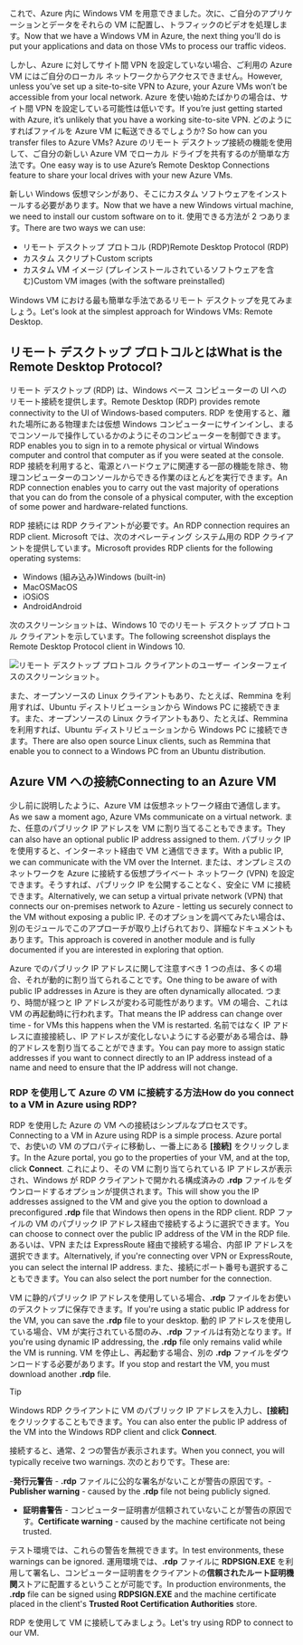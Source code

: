 <span data-ttu-id="1f6af-101">これで、Azure 内に Windows VM を用意できました。次に、ご自分のアプリケーションとデータをそれらの VM に配置し、トラフィックのビデオを処理します。</span><span class="sxs-lookup"><span data-stu-id="1f6af-101">Now that we have a Windows VM in Azure, the next thing you’ll do is put your applications and data on those VMs to process our traffic videos.</span></span> 

<span data-ttu-id="1f6af-102">しかし、Azure に対してサイト間 VPN を設定していない場合、ご利用の Azure VM にはご自分のローカル ネットワークからアクセスできません。</span><span class="sxs-lookup"><span data-stu-id="1f6af-102">However, unless you’ve set up a site-to-site VPN to Azure, your Azure VMs won’t be accessible from your local network.</span></span> <span data-ttu-id="1f6af-103">Azure を使い始めたばかりの場合は、サイト間 VPN を設定している可能性は低いです。</span><span class="sxs-lookup"><span data-stu-id="1f6af-103">If you’re just getting started with Azure, it’s unlikely that you have a working site-to-site VPN.</span></span> <span data-ttu-id="1f6af-104">どのようにすればファイルを Azure VM に転送できるでしょうか? </span><span class="sxs-lookup"><span data-stu-id="1f6af-104">So how can you transfer files to Azure VMs?</span></span> <span data-ttu-id="1f6af-105">Azure のリモート デスクトップ接続の機能を使用して、ご自分の新しい Azure VM でローカル ドライブを共有するのが簡単な方法です。</span><span class="sxs-lookup"><span data-stu-id="1f6af-105">One easy way is to use Azure’s Remote Desktop Connections feature to share your local drives with your new Azure VMs.</span></span>

<span data-ttu-id="1f6af-106">新しい Windows 仮想マシンがあり、そこにカスタム ソフトウェアをインストールする必要があります。</span><span class="sxs-lookup"><span data-stu-id="1f6af-106">Now that we have a new Windows virtual machine, we need to install our custom software on to it.</span></span> <span data-ttu-id="1f6af-107">使用できる方法が 2 つあります。</span><span class="sxs-lookup"><span data-stu-id="1f6af-107">There are two ways we can use:</span></span>

- <span data-ttu-id="1f6af-108">リモート デスクトップ プロトコル (RDP)</span><span class="sxs-lookup"><span data-stu-id="1f6af-108">Remote Desktop Protocol (RDP)</span></span>
- <span data-ttu-id="1f6af-109">カスタム スクリプト</span><span class="sxs-lookup"><span data-stu-id="1f6af-109">Custom scripts</span></span>
- <span data-ttu-id="1f6af-110">カスタム VM イメージ (プレインストールされているソフトウェアを含む)</span><span class="sxs-lookup"><span data-stu-id="1f6af-110">Custom VM images (with the software preinstalled)</span></span>

<span data-ttu-id="1f6af-111">Windows VM における最も簡単な手法であるリモート デスクトップを見てみましょう。</span><span class="sxs-lookup"><span data-stu-id="1f6af-111">Let's look at the simplest approach for Windows VMs: Remote Desktop.</span></span>

## <a name="what-is-the-remote-desktop-protocol"></a><span data-ttu-id="1f6af-112">リモート デスクトップ プロトコルとは</span><span class="sxs-lookup"><span data-stu-id="1f6af-112">What is the Remote Desktop Protocol?</span></span>

<span data-ttu-id="1f6af-113">リモート デスクトップ (RDP) は、Windows ベース コンピューターの UI へのリモート接続を提供します。</span><span class="sxs-lookup"><span data-stu-id="1f6af-113">Remote Desktop (RDP) provides remote connectivity to the UI of Windows-based computers.</span></span> <span data-ttu-id="1f6af-114">RDP を使用すると、離れた場所にある物理または仮想 Windows コンピューターにサインインし、まるでコンソールで操作しているかのようにそのコンピューターを制御できます。</span><span class="sxs-lookup"><span data-stu-id="1f6af-114">RDP enables you to sign in to a remote physical or virtual Windows computer and control that computer as if you were seated at the console.</span></span> <span data-ttu-id="1f6af-115">RDP 接続を利用すると、電源とハードウェアに関連する一部の機能を除き、物理コンピューターのコンソールからできる作業のほとんどを実行できます。</span><span class="sxs-lookup"><span data-stu-id="1f6af-115">An RDP connection enables you to carry out the vast majority of operations that you can do from the console of a physical computer, with the exception of some power and hardware-related functions.</span></span>

<span data-ttu-id="1f6af-116">RDP 接続には RDP クライアントが必要です。</span><span class="sxs-lookup"><span data-stu-id="1f6af-116">An RDP connection requires an RDP client.</span></span> <span data-ttu-id="1f6af-117">Microsoft では、次のオペレーティング システム用の RDP クライアントを提供しています。</span><span class="sxs-lookup"><span data-stu-id="1f6af-117">Microsoft provides RDP clients for the following operating systems:</span></span>

- <span data-ttu-id="1f6af-118">Windows (組み込み)</span><span class="sxs-lookup"><span data-stu-id="1f6af-118">Windows (built-in)</span></span>
- <span data-ttu-id="1f6af-119">MacOS</span><span class="sxs-lookup"><span data-stu-id="1f6af-119">MacOS</span></span>
- <span data-ttu-id="1f6af-120">iOS</span><span class="sxs-lookup"><span data-stu-id="1f6af-120">iOS</span></span>
- <span data-ttu-id="1f6af-121">Android</span><span class="sxs-lookup"><span data-stu-id="1f6af-121">Android</span></span>

<span data-ttu-id="1f6af-122">次のスクリーンショットは、Windows 10 でのリモート デスクトップ プロトコル クライアントを示しています。</span><span class="sxs-lookup"><span data-stu-id="1f6af-122">The following screenshot displays the Remote Desktop Protocol client in Windows 10.</span></span>

![リモート デスクトップ プロトコル クライアントのユーザー インターフェイスのスクリーンショット。](../media/4-rdp-client.png)

<span data-ttu-id="1f6af-124">また、オープンソースの Linux クライアントもあり、たとえば、Remmina を利用すれば、Ubuntu ディストリビューションから Windows PC に接続できます。また、オープンソースの Linux クライアントもあり、たとえば、Remmina を利用すれば、Ubuntu ディストリビューションから Windows PC に接続できます。</span><span class="sxs-lookup"><span data-stu-id="1f6af-124">There are also open source Linux clients, such as Remmina that enable you to connect to a Windows PC from an Ubuntu distribution.</span></span>

## <a name="connecting-to-an-azure-vm"></a><span data-ttu-id="1f6af-125">Azure VM への接続</span><span class="sxs-lookup"><span data-stu-id="1f6af-125">Connecting to an Azure VM</span></span>

<span data-ttu-id="1f6af-126">少し前に説明したように、Azure VM は仮想ネットワーク経由で通信します。</span><span class="sxs-lookup"><span data-stu-id="1f6af-126">As we saw a moment ago, Azure VMs communicate on a virtual network.</span></span> <span data-ttu-id="1f6af-127">また、任意のパブリック IP アドレスを VM に割り当てることもできます。</span><span class="sxs-lookup"><span data-stu-id="1f6af-127">They can also have an optional public IP address assigned to them.</span></span> <span data-ttu-id="1f6af-128">パブリック IP を使用すると、インターネット経由で VM と通信できます。</span><span class="sxs-lookup"><span data-stu-id="1f6af-128">With a public IP, we can communicate with the VM over the Internet.</span></span> <span data-ttu-id="1f6af-129">または、オンプレミスのネットワークを Azure に接続する仮想プライベート ネットワーク (VPN) を設定できます。そうすれば、パブリック IP を公開することなく、安全に VM に接続できます。</span><span class="sxs-lookup"><span data-stu-id="1f6af-129">Alternatively, we can setup a virtual private network (VPN) that connects our on-premises network to Azure - letting us securely connect to the VM without exposing a public IP.</span></span> <span data-ttu-id="1f6af-130">そのオプションを調べてみたい場合は、別のモジュールでこのアプローチが取り上げられており、詳細なドキュメントもあります。</span><span class="sxs-lookup"><span data-stu-id="1f6af-130">This approach is covered in another module and is fully documented if you are interested in exploring that option.</span></span>

<span data-ttu-id="1f6af-131">Azure でのパブリック IP アドレスに関して注意すべき 1 つの点は、多くの場合、それが動的に割り当てられることです。</span><span class="sxs-lookup"><span data-stu-id="1f6af-131">One thing to be aware of with public IP addresses in Azure is they are often dynamically allocated.</span></span> <span data-ttu-id="1f6af-132">つまり、時間が経つと IP アドレスが変わる可能性があります。VM の場合、これは VM の再起動時に行われます。</span><span class="sxs-lookup"><span data-stu-id="1f6af-132">That means the IP address can change over time - for VMs this happens when the VM is restarted.</span></span> <span data-ttu-id="1f6af-133">名前ではなく IP アドレスに直接接続し、IP アドレスが変化しないようにする必要がある場合は、静的アドレスを割り当てることができます。</span><span class="sxs-lookup"><span data-stu-id="1f6af-133">You can pay more to assign static addresses if you want to connect directly to an IP address instead of a name and need to ensure that the IP address will not change.</span></span>

### <a name="how-do-you-connect-to-a-vm-in-azure-using-rdp"></a><span data-ttu-id="1f6af-134">RDP を使用して Azure の VM に接続する方法</span><span class="sxs-lookup"><span data-stu-id="1f6af-134">How do you connect to a VM in Azure using RDP?</span></span>

<span data-ttu-id="1f6af-135">RDP を使用した Azure の VM への接続はシンプルなプロセスです。</span><span class="sxs-lookup"><span data-stu-id="1f6af-135">Connecting to a VM in Azure using RDP is a simple process.</span></span> <span data-ttu-id="1f6af-136">Azure portal で、お使いの VM のプロパティに移動し、一番上にある **[接続]** をクリックします。</span><span class="sxs-lookup"><span data-stu-id="1f6af-136">In the Azure portal, you go to the properties of your VM, and at the top, click **Connect**.</span></span> <span data-ttu-id="1f6af-137">これにより、その VM に割り当てられている IP アドレスが表示され、Windows が RDP クライアントで開かれる構成済みの **.rdp** ファイルをダウンロードするオプションが提供されます。</span><span class="sxs-lookup"><span data-stu-id="1f6af-137">This will show you the IP addresses assigned to the VM and give you the option to download a preconfigured **.rdp** file that Windows then opens in the RDP client.</span></span> <span data-ttu-id="1f6af-138">RDP ファイルの VM のパブリック IP アドレス経由で接続するように選択できます。</span><span class="sxs-lookup"><span data-stu-id="1f6af-138">You can choose to connect over the public IP address of the VM in the RDP file.</span></span> <span data-ttu-id="1f6af-139">あるいは、VPN または ExpressRoute 経由で接続する場合、内部 IP アドレスを選択できます。</span><span class="sxs-lookup"><span data-stu-id="1f6af-139">Alternatively, if you're connecting over VPN or ExpressRoute, you can select the internal IP address.</span></span> <span data-ttu-id="1f6af-140">また、接続にポート番号も選択することもできます。</span><span class="sxs-lookup"><span data-stu-id="1f6af-140">You can also select the port number for the connection.</span></span>

<span data-ttu-id="1f6af-141">VM に静的パブリック IP アドレスを使用している場合、**.rdp** ファイルをお使いのデスクトップに保存できます。</span><span class="sxs-lookup"><span data-stu-id="1f6af-141">If you're using a static public IP address for the VM, you can save the **.rdp** file to your desktop.</span></span> <span data-ttu-id="1f6af-142">動的 IP アドレスを使用している場合、VM が実行されている間のみ、**.rdp** ファイルは有効となります。</span><span class="sxs-lookup"><span data-stu-id="1f6af-142">If you're using dynamic IP addressing, the **.rdp** file only remains valid while the VM is running.</span></span> <span data-ttu-id="1f6af-143">VM を停止し、再起動する場合、別の **.rdp** ファイルをダウンロードする必要があります。</span><span class="sxs-lookup"><span data-stu-id="1f6af-143">If you stop and restart the VM, you must download another **.rdp** file.</span></span>

> [!TIP]
> <span data-ttu-id="1f6af-144">Windows RDP クライアントに VM のパブリック IP アドレスを入力し、**[接続]** をクリックすることもできます。</span><span class="sxs-lookup"><span data-stu-id="1f6af-144">You can also enter the public IP address of the VM into the Windows RDP client and click **Connect**.</span></span>

<span data-ttu-id="1f6af-145">接続すると、通常、2 つの警告が表示されます。</span><span class="sxs-lookup"><span data-stu-id="1f6af-145">When you connect, you will typically receive two warnings.</span></span> <span data-ttu-id="1f6af-146">次のとおりです。</span><span class="sxs-lookup"><span data-stu-id="1f6af-146">These are:</span></span>

<span data-ttu-id="1f6af-147">-**発行元警告** - **.rdp** ファイルに公的な署名がないことが警告の原因です。</span><span class="sxs-lookup"><span data-stu-id="1f6af-147">-**Publisher warning** - caused by the **.rdp** file not being publicly signed.</span></span>
- <span data-ttu-id="1f6af-148">**証明書警告** - コンピューター証明書が信頼されていないことが警告の原因です。</span><span class="sxs-lookup"><span data-stu-id="1f6af-148">**Certificate warning** - caused by the machine certificate not being trusted.</span></span>

<span data-ttu-id="1f6af-149">テスト環境では、これらの警告を無視できます。</span><span class="sxs-lookup"><span data-stu-id="1f6af-149">In test environments, these warnings can be ignored.</span></span> <span data-ttu-id="1f6af-150">運用環境では、**.rdp** ファイルに **RDPSIGN.EXE** を利用して署名し、コンピューター証明書をクライアントの**信頼されたルート証明機関**ストアに配置するということが可能です。</span><span class="sxs-lookup"><span data-stu-id="1f6af-150">In production environments, the **.rdp** file can be signed using **RDPSIGN.EXE** and the machine certificate placed in the client's **Trusted Root Certification Authorities** store.</span></span>

<span data-ttu-id="1f6af-151">RDP を使用して VM に接続してみましょう。</span><span class="sxs-lookup"><span data-stu-id="1f6af-151">Let's try using RDP to connect to our VM.</span></span>
